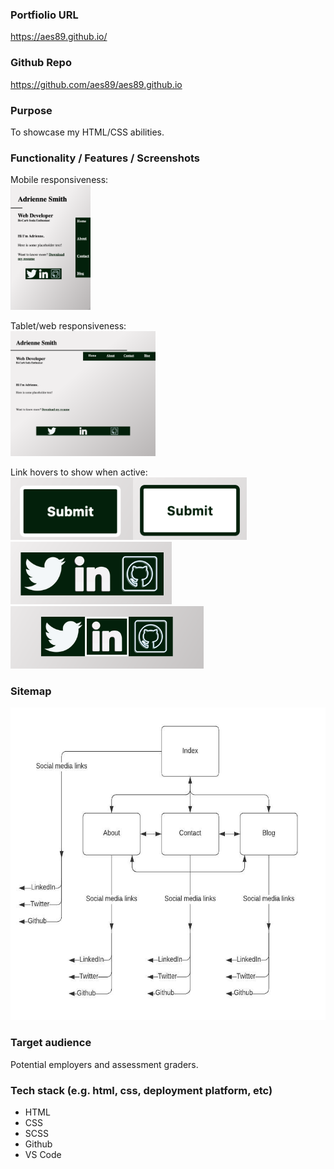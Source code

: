 
### Portfiolio URL
https://aes89.github.io/

### Github Repo
https://github.com/aes89/aes89.github.io

### Purpose
To showcase my HTML/CSS abilities.

### Functionality / Features / Screenshots
Mobile responsiveness:
<br><img src="/docs/indexmobile.png" height="200" />

Tablet/web responsiveness:
<br><img src="/docs/indexwebtablet.png" height="200" />

Link hovers to show when active:
<br><img src="/docs/buttoninactive.png" height="100" /><img src="/docs/buttonactivestate.png" height="100" /><img src="/docs/footerinactive.png" height="100" /><img src="/docs/footeractivestate.png" height="100" />

### Sitemap
<img src="/docs/sitemap.jpeg" height="500" />

### Target audience
Potential employers and assessment graders.

### Tech stack (e.g. html, css, deployment platform, etc)
- HTML
- CSS
- SCSS
- Github
- VS Code
